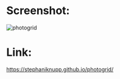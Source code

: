 # Screenshot:
![photogrid](https://user-images.githubusercontent.com/50045856/65839533-8e570800-e2e4-11e9-91f1-0450f64ca52a.jpg)

# Link:
https://stephaniknupp.github.io/photogrid/

